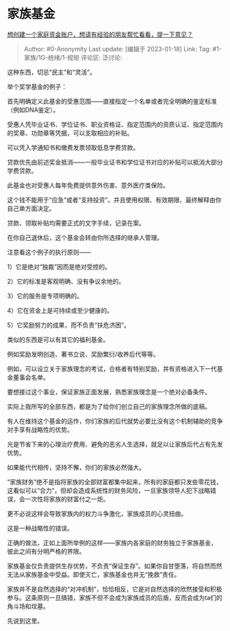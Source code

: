 # 家族基金
[想创建一个家庭资金账户，想请有经验的朋友帮忙看看，提一下意见？](https://www.zhihu.com/question/579248011/answer/2849908199)

> Author: #0-Anonymity
> Last update: [编辑于 2023-01-18]
> Link:
> Tag: #1-家族/1G-统绪/1-规矩
> 评论区:
> 泛讨论:

这种东西，切忌“民主”和“灵活”。

举个奖学基金的例子：

首先明确定义此基金的受惠范围——直接指定一个名单或者完全明确的鉴定标准（例如DNA鉴定）。

受惠人凭毕业证书、学位证书、职业资格证、指定范围内的资质认证、指定范围内的奖章、功勋章等凭据，可以支取相应的补贴。

可以凭入学通知书和缴费发票领取低息学费贷款。

贷款优先由前述奖金抵消——一般毕业证书和学位证书对应的补贴可以抵消大部分学费贷款。

此基金也对受惠人每年免费提供意外伤害、意外医疗类保险。

这个钱不能用于“应急”或者“支持投资”。并且使用权限、有效期限、最终解释由你自己单方面决定。

贷款、领取补贴均需要正式的文字手续，记录在案。

在你自己退休后，这个基金会转由你所选择的继承人管理。

注意看这个例子的执行原则——

1）它是绝对“独裁”因而是绝对受控的。

2）它的标准是客观明确、没有争议余地的。

3）它的服务是专项明确的。

4）它在资金上是可持续或至少健康的。

5）它奖励努力的成果，而不负责“扶危济困”。

类似的东西是可以有其它的福利基金。

例如奖励发明创造、著书立说、奖励繁衍/收养后代等等。

例如，可以设立关于家族理念的考试，合格者有特别奖励，并有资格进入下一代基金董事会名单。

要想接过这个事业，保证家族正面发展，熟悉家族理念是一个绝对必备条件。

实际上我所写的全部东西，都是为了给你们创立自己的家族理念所做的底稿。

有人在维持这个基金的运作，你们家族的后代就势必要比没有这个机制辅助的竞争对手享有战略性的优势。

光是节省下来的心理治疗费用、避免的恶劣人生选择，就足以让家族后代占有先发优势。

如果能代代相传，坚持不懈，你们的家族必然强大。

“家族财务”绝不是指将家族的全部财富都集中起来，所有的家庭都只发些零花钱，这看似可以“合力”，但却会造成系统性的财务风险，一旦家族领导人犯下战略错误，会一次性将家族的财富付之一炬。

更不必说这样会导致家族内的权力斗争激化，家族成员的心灵扭曲。

这是一种战略性的错误。

正确的做法，正如上面所举例的这样——家族内各家庭的财务独立于家族基金， 彼此之间有分明严格的界限。

家族基金仅负责提供生存优势，不负责“保证生存”。如果你自甘堕落，将自然而然无法从家族基金中受益。即使灭亡，家族基金也并无“挽救”责任。

家族并不是自然选择的“对冲机制”，恰恰相反，它是对自然选择的欣然接受和积极参与。这条原则一旦搞错，家族不但不会成为家族成员的后盾，反而会成为ta们的角斗场和坟墓。

先说到这里。
